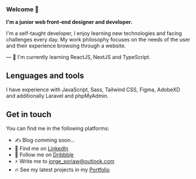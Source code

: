 ### Welcome 👋
**I'm a junior web front-end designer and developer.**


I'm a self-taught developer, I enjoy learning new technologies and facing challenges every day. My work philosophy focuses on the needs of the user and their experience browsing through a website.


— 🌱 I'm currently learning ReactJS, NextJS and TypeScript.

## Lenguages and tools
I have experience with JavaScript, Sass, Tailwind CSS, Figma, AdobeXD and additionally Laravel and phpMyAdmin.

## Get in touch
You can find me in the following platforms:
- ✍️ Blog comming soon...
- 💼 Find me on [LinkedIn](https://www.linkedin.com/in/jorgesoriax/)
- 🎨 Follow me on [Dribbble](https://dribbble.com/jorgesoriax)
- ⚡ Write me to jorge_soriaw@outlook.com
- 🔥 See my latest projects in my [Portfolio](https://portafolio22.vercel.app/)
